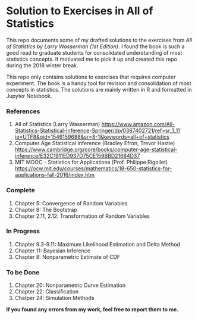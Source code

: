 # Solution to Exercises in All of Statistics
This repo documents some of my drafted solutions to the exercises from *All of Statistics by Larry Wasserman (1st Edition)*. I found the book is such a good read to graduate students for consolidated understanding of most statistics concepts. It motivated me to pick it up and created this repo during the 2018 winter break. 

This repo only contains solutions to exercises that requires computer experiment. The book is a handy tool for revision and consolidation of most concepts in statistics. The solutions are mainly written in R and formatted in Jupyter Notebook.

### References
1. All of Statistics (Larry Wasserman) https://www.amazon.com/All-Statistics-Statistical-Inference-Springer/dp/0387402721/ref=sr_1_1?ie=UTF8&qid=1546159688&sr=8-1&keywords=all+of+statistics
2. Computer Age Statistical Inference (Bradley Efron, Trevor Hastie) https://www.cambridge.org/core/books/computer-age-statistical-inference/E32C1911ED937D75CE159BBD21684D37
3. MIT MOOC - Statistics for Applications (Prof. Philippe Rigollet) https://ocw.mit.edu/courses/mathematics/18-650-statistics-for-applications-fall-2016/index.htm

### Complete
1. Chapter 5: Convergence of Random Variables
2. Chapter 8: The Bootstrap
3. Chapter 2.11, 2.12: Transformation of Random Variables

### In Progress
1. Chapter 9.3-9.11: Maximum Likelihood Estimation and Delta Method
2. Chapter 11: Bayesian Inference
3. Chapter 8: Nonparametric Estimate of CDF

### To be Done
1. Chapter 20: Nonparametric Curve Estimation
2. Chapter 22: Classification
3. Chatper 24: Simulation Methods

**If you found any errors from my work, feel free to report them to me.**
